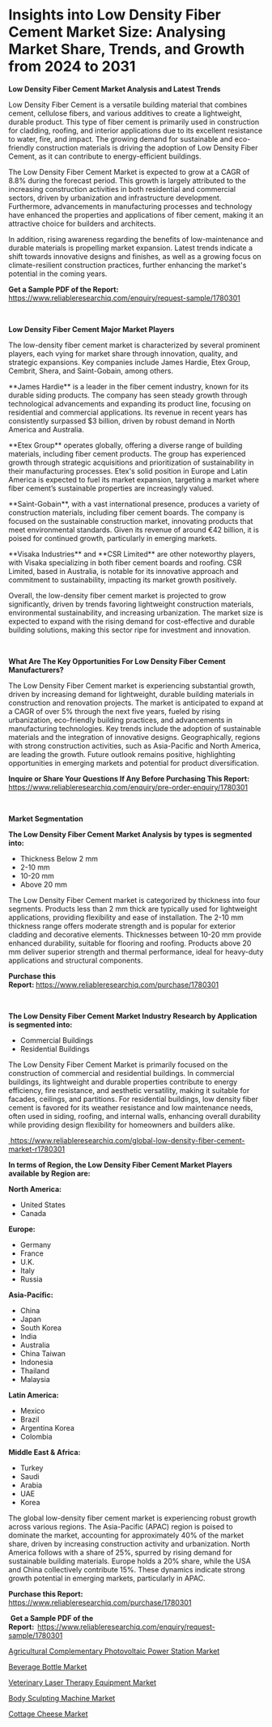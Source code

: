 <p><h1>Insights into Low Density Fiber Cement Market Size: Analysing Market Share, Trends, and Growth from 2024 to 2031</h1></p><p><strong>Low Density Fiber Cement Market Analysis and Latest Trends</strong></p>
<p><p>Low Density Fiber Cement is a versatile building material that combines cement, cellulose fibers, and various additives to create a lightweight, durable product. This type of fiber cement is primarily used in construction for cladding, roofing, and interior applications due to its excellent resistance to water, fire, and impact. The growing demand for sustainable and eco-friendly construction materials is driving the adoption of Low Density Fiber Cement, as it can contribute to energy-efficient buildings.</p><p>The Low Density Fiber Cement Market is expected to grow at a CAGR of 8.8% during the forecast period. This growth is largely attributed to the increasing construction activities in both residential and commercial sectors, driven by urbanization and infrastructure development. Furthermore, advancements in manufacturing processes and technology have enhanced the properties and applications of fiber cement, making it an attractive choice for builders and architects. </p><p>In addition, rising awareness regarding the benefits of low-maintenance and durable materials is propelling market expansion. Latest trends indicate a shift towards innovative designs and finishes, as well as a growing focus on climate-resilient construction practices, further enhancing the market's potential in the coming years.</p></p>
<p><strong>Get a Sample PDF of the Report:&nbsp;</strong> <a href="https://www.reliableresearchiq.com/enquiry/request-sample/1780301?utm_campaign=1132&utm_medium=2&utm_source=Github&utm_content=ia&utm_term=09102024&utm_id=low-density-fiber-cement">https://www.reliableresearchiq.com/enquiry/request-sample/1780301</a></p>
<p>&nbsp;</p>
<p><strong>Low Density Fiber Cement Major Market Players</strong></p>
<p><p>The low-density fiber cement market is characterized by several prominent players, each vying for market share through innovation, quality, and strategic expansions. Key companies include James Hardie, Etex Group, Cembrit, Shera, and Saint-Gobain, among others.</p><p>**James Hardie** is a leader in the fiber cement industry, known for its durable siding products. The company has seen steady growth through technological advancements and expanding its product line, focusing on residential and commercial applications. Its revenue in recent years has consistently surpassed $3 billion, driven by robust demand in North America and Australia.</p><p>**Etex Group** operates globally, offering a diverse range of building materials, including fiber cement products. The group has experienced growth through strategic acquisitions and prioritization of sustainability in their manufacturing processes. Etex's solid position in Europe and Latin America is expected to fuel its market expansion, targeting a market where fiber cement’s sustainable properties are increasingly valued.</p><p>**Saint-Gobain**, with a vast international presence, produces a variety of construction materials, including fiber cement boards. The company is focused on the sustainable construction market, innovating products that meet environmental standards. Given its revenue of around €42 billion, it is poised for continued growth, particularly in emerging markets.</p><p>**Visaka Industries** and **CSR Limited** are other noteworthy players, with Visaka specializing in both fiber cement boards and roofing. CSR Limited, based in Australia, is notable for its innovative approach and commitment to sustainability, impacting its market growth positively.</p><p>Overall, the low-density fiber cement market is projected to grow significantly, driven by trends favoring lightweight construction materials, environmental sustainability, and increasing urbanization. The market size is expected to expand with the rising demand for cost-effective and durable building solutions, making this sector ripe for investment and innovation.</p></p>
<p>&nbsp;</p>
<p><strong>What Are The Key Opportunities For Low Density Fiber Cement Manufacturers?</strong></p>
<p><p>The Low Density Fiber Cement market is experiencing substantial growth, driven by increasing demand for lightweight, durable building materials in construction and renovation projects. The market is anticipated to expand at a CAGR of over 5% through the next five years, fueled by rising urbanization, eco-friendly building practices, and advancements in manufacturing technologies. Key trends include the adoption of sustainable materials and the integration of innovative designs. Geographically, regions with strong construction activities, such as Asia-Pacific and North America, are leading the growth. Future outlook remains positive, highlighting opportunities in emerging markets and potential for product diversification.</p></p>
<p><strong>Inquire or Share Your Questions If Any Before Purchasing This Report:</strong> <a href="https://www.reliableresearchiq.com/enquiry/pre-order-enquiry/1780301?utm_campaign=1132&utm_medium=2&utm_source=Github&utm_content=ia&utm_term=09102024&utm_id=low-density-fiber-cement">https://www.reliableresearchiq.com/enquiry/pre-order-enquiry/1780301</a></p>
<p>&nbsp;</p>
<p><strong>Market Segmentation</strong></p>
<p><strong>The Low Density Fiber Cement Market Analysis by types is segmented into:</strong></p>
<p><ul><li>Thickness Below 2 mm</li><li>2-10 mm</li><li>10-20 mm</li><li>Above 20 mm</li></ul></p>
<p><p>The Low Density Fiber Cement market is categorized by thickness into four segments. Products less than 2 mm thick are typically used for lightweight applications, providing flexibility and ease of installation. The 2-10 mm thickness range offers moderate strength and is popular for exterior cladding and decorative elements. Thicknesses between 10-20 mm provide enhanced durability, suitable for flooring and roofing. Products above 20 mm deliver superior strength and thermal performance, ideal for heavy-duty applications and structural components.</p></p>
<p><strong>Purchase this Report:&nbsp;</strong><a href="https://www.reliableresearchiq.com/purchase/1780301?utm_campaign=1132&utm_medium=2&utm_source=Github&utm_content=ia&utm_term=09102024&utm_id=low-density-fiber-cement">https://www.reliableresearchiq.com/purchase/1780301</a></p>
<p>&nbsp;</p>
<p><strong>The Low Density Fiber Cement Market Industry Research by Application is segmented into:</strong></p>
<p><ul><li>Commercial Buildings</li><li>Residential Buildings</li></ul></p>
<p><p>The Low Density Fiber Cement Market is primarily focused on the construction of commercial and residential buildings. In commercial buildings, its lightweight and durable properties contribute to energy efficiency, fire resistance, and aesthetic versatility, making it suitable for facades, ceilings, and partitions. For residential buildings, low density fiber cement is favored for its weather resistance and low maintenance needs, often used in siding, roofing, and internal walls, enhancing overall durability while providing design flexibility for homeowners and builders alike.</p></p>
<p><a href="https://www.reliableresearchiq.com/global-low-density-fiber-cement-market-r1780301?utm_campaign=1132&utm_medium=2&utm_source=Github&utm_content=ia&utm_term=09102024&utm_id=low-density-fiber-cement">&nbsp;https://www.reliableresearchiq.com/global-low-density-fiber-cement-market-r1780301</a></p>
<p><strong>In terms of Region, the Low Density Fiber Cement Market Players available by Region are:</strong></p>
<p>
    <p> <strong> North America: </strong>
        <ul>
            <li>United States</li>
            <li>Canada</li>
        </ul>
        </p> 
    <p> <strong> Europe: </strong>
        <ul>
            <li>Germany</li>
            <li>France</li>
            <li>U.K.</li>
            <li>Italy</li>
            <li>Russia</li>
        </ul>
        </p> 
    <p> <strong> Asia-Pacific: </strong>
        <ul>
            <li>China</li>
            <li>Japan</li>
            <li>South Korea</li>
            <li>India</li>
            <li>Australia</li>
            <li>China Taiwan</li>
            <li>Indonesia</li>
            <li>Thailand</li>
            <li>Malaysia</li>
        </ul>
        </p> 
    <p> <strong> Latin America: </strong>
        <ul>
            <li>Mexico</li>
            <li>Brazil</li>
            <li>Argentina Korea</li>
            <li>Colombia</li>
        </ul>
        </p> 
    <p> <strong> Middle East & Africa: </strong>
        <ul>
            <li>Turkey</li>
            <li>Saudi</li>
            <li>Arabia</li>
            <li>UAE</li>
            <li>Korea</li>
        </ul>
    </p>
    </p>
<p><p>The global low-density fiber cement market is experiencing robust growth across various regions. The Asia-Pacific (APAC) region is poised to dominate the market, accounting for approximately 40% of the market share, driven by increasing construction activity and urbanization. North America follows with a share of 25%, spurred by rising demand for sustainable building materials. Europe holds a 20% share, while the USA and China collectively contribute 15%. These dynamics indicate strong growth potential in emerging markets, particularly in APAC.</p></p>
<p><strong>Purchase this Report: </strong><a href="https://www.reliableresearchiq.com/purchase/1780301?utm_campaign=1132&utm_medium=2&utm_source=Github&utm_content=ia&utm_term=09102024&utm_id=low-density-fiber-cement">https://www.reliableresearchiq.com/purchase/1780301</a></p>
<p>&nbsp;<strong>Get a Sample PDF of the Report:&nbsp;&nbsp;</strong><a href="https://www.reliableresearchiq.com/enquiry/request-sample/1780301?utm_campaign=1132&utm_medium=2&utm_source=Github&utm_content=ia&utm_term=09102024&utm_id=low-density-fiber-cement">https://www.reliableresearchiq.com/enquiry/request-sample/1780301</a></p>
<p><strong></strong></p>
<p><p><a href="https://github.com/karinema76/Market-Research-Report-List-1/blob/main/agricultural-complementary-photovoltaic-power-station-market.md?utm_campaign=1132&utm_medium=2&utm_source=Github&utm_content=ia&utm_term=09102024&utm_id=low-density-fiber-cement">Agricultural Complementary Photovoltaic Power Station Market</a></p><p><a href="https://issuu.com/reportprime-2/docs/beverage-bottle-market-size-2030.pp_2ad603270c3d07?utm_campaign=1132&utm_medium=2&utm_source=Github&utm_content=ia&utm_term=09102024&utm_id=low-density-fiber-cement">Beverage Bottle Market</a></p><p><a href="https://www.linkedin.com/pulse/what-innovations-shaping-veterinary-laser-therapy-1o7se?utm_campaign=1132&utm_medium=2&utm_source=Github&utm_content=ia&utm_term=09102024&utm_id=low-density-fiber-cement">Veterinary Laser Therapy Equipment Market</a></p><p><a href="https://www.linkedin.com/pulse/body-sculpting-machine-market-outlook-share-analysis-ytdfe?utm_campaign=1132&utm_medium=2&utm_source=Github&utm_content=ia&utm_term=09102024&utm_id=low-density-fiber-cement">Body Sculpting Machine Market</a></p><p><a href="https://issuu.com/reportprime-2/docs/cottage-cheese-market-size-2030.ppt_304cc7afeaecc2?utm_campaign=1132&utm_medium=2&utm_source=Github&utm_content=ia&utm_term=09102024&utm_id=low-density-fiber-cement">Cottage Cheese Market</a></p></p>